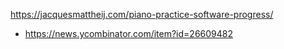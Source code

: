 https://jacquesmattheij.com/piano-practice-software-progress/
* https://news.ycombinator.com/item?id=26609482